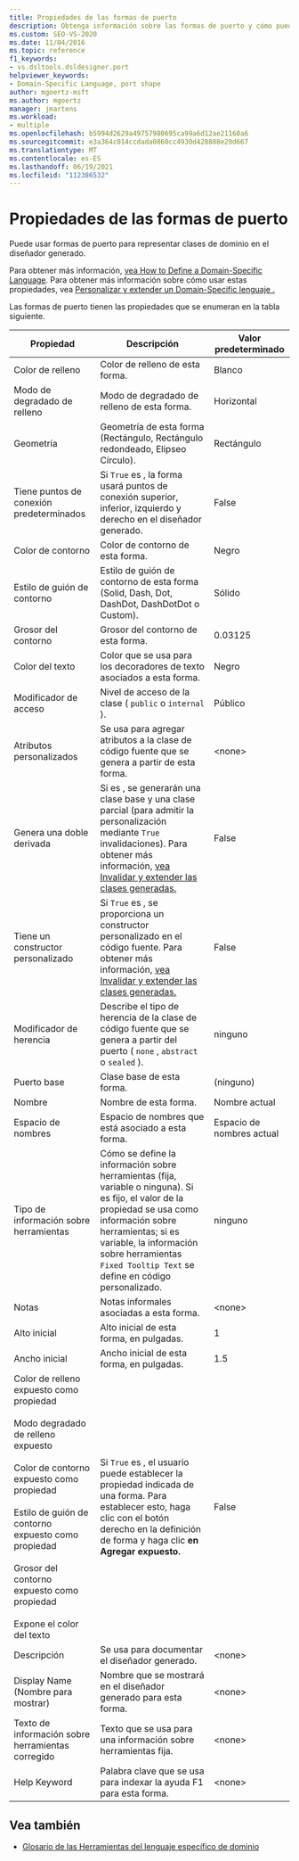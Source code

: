 ```yaml
---
title: Propiedades de las formas de puerto
description: Obtenga información sobre las formas de puerto y cómo puede usar formas de puerto para representar clases de dominio en el diseñador generado.
ms.custom: SEO-VS-2020
ms.date: 11/04/2016
ms.topic: reference
f1_keywords:
- vs.dsltools.dsldesigner.port
helpviewer_keywords:
- Domain-Specific Language, port shape
author: mgoertz-msft
ms.author: mgoertz
manager: jmartens
ms.workload:
- multiple
ms.openlocfilehash: b5994d2629a49757980695ca99a6d12ae21160a6
ms.sourcegitcommit: e3a364c014ccdada0860cc4930d428808e20d667
ms.translationtype: MT
ms.contentlocale: es-ES
ms.lasthandoff: 06/19/2021
ms.locfileid: "112386532"
---
```

# <a name="properties-of-port-shapes"></a>Propiedades de las formas de puerto
Puede usar formas de puerto para representar clases de dominio en el diseñador generado.

 Para obtener más información, [vea How to Define a Domain-Specific Language](../modeling/how-to-define-a-domain-specific-language.md). Para obtener más información sobre cómo usar estas propiedades, vea [Personalizar y extender un Domain-Specific lenguaje .](../modeling/customizing-and-extending-a-domain-specific-language.md)

 Las formas de puerto tienen las propiedades que se enumeran en la tabla siguiente.

|Propiedad|Descripción|Valor predeterminado|
|-|-|-|
|Color de relleno|Color de relleno de esta forma.|Blanco|
|Modo de degradado de relleno|Modo de degradado de relleno de esta forma.|Horizontal|
|Geometría|Geometría de esta forma (Rectángulo, Rectángulo redondeado, Elipseo Círculo).|Rectángulo|
|Tiene puntos de conexión predeterminados|Si `True` es , la forma usará puntos de conexión superior, inferior, izquierdo y derecho en el diseñador generado.|False|
|Color de contorno|Color de contorno de esta forma.|Negro|
|Estilo de guión de contorno|Estilo de guión de contorno de esta forma (Solid, Dash, Dot, DashDot, DashDotDot o Custom).|Sólido|
|Grosor del contorno|Grosor del contorno de esta forma.|0.03125|
|Color del texto|Color que se usa para los decoradores de texto asociados a esta forma.|Negro|
|Modificador de acceso|Nivel de acceso de la clase ( `public` o `internal` ).|Público|
|Atributos personalizados|Se usa para agregar atributos a la clase de código fuente que se genera a partir de esta forma.|\<none>|
|Genera una doble derivada|Si es , se generarán una clase base y una clase parcial (para admitir la personalización mediante `True` invalidaciones). Para obtener más información, [vea Invalidar y extender las clases generadas.](../modeling/overriding-and-extending-the-generated-classes.md)|False|
|Tiene un constructor personalizado|Si `True` es , se proporciona un constructor personalizado en el código fuente. Para obtener más información, [vea Invalidar y extender las clases generadas.](../modeling/overriding-and-extending-the-generated-classes.md)|False|
|Modificador de herencia|Describe el tipo de herencia de la clase de código fuente que se genera a partir del puerto ( `none` , `abstract` o `sealed` ).|ninguno|
|Puerto base|Clase base de esta forma.|(ninguno)|
|Nombre|Nombre de esta forma.|Nombre actual|
|Espacio de nombres|Espacio de nombres que está asociado a esta forma.|Espacio de nombres actual|
|Tipo de información sobre herramientas|Cómo se define la información sobre herramientas (fija, variable o ninguna). Si es fijo, el valor de la propiedad se usa como información sobre herramientas; si es variable, la información sobre herramientas `Fixed Tooltip Text` se define en código personalizado.|ninguno|
|Notas|Notas informales asociadas a esta forma.|\<none>|
|Alto inicial|Alto inicial de esta forma, en pulgadas.|1|
|Ancho inicial|Ancho inicial de esta forma, en pulgadas.|1.5|
|Color de relleno expuesto como propiedad<br /><br /> Modo degradado de relleno expuesto<br /><br /> Color de contorno expuesto como propiedad<br /><br /> Estilo de guión de contorno expuesto como propiedad<br /><br /> Grosor del contorno expuesto como propiedad<br /><br /> Expone el color del texto|Si `True` es , el usuario puede establecer la propiedad indicada de una forma. Para establecer esto, haga clic con el botón derecho en la definición de forma y haga clic **en Agregar expuesto.**|False|
|Descripción|Se usa para documentar el diseñador generado.|\<none>|
|Display Name (Nombre para mostrar)|Nombre que se mostrará en el diseñador generado para esta forma.|\<none>|
|Texto de información sobre herramientas corregido|Texto que se usa para una información sobre herramientas fija.|\<none>|
|Help Keyword|Palabra clave que se usa para indexar la ayuda F1 para esta forma.|\<none>|

## <a name="see-also"></a>Vea también

- [Glosario de las Herramientas del lenguaje específico de dominio](/previous-versions/bb126564(v=vs.100))